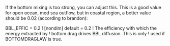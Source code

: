 If the bottom mixing is too strong, you can adjust this. This is a good value for open ocean, med sea outflow, 
but in coastal region, a better value should be 0.02 (according to brandon):

BBL_EFFIC = 0.2                 !   [nondim] default = 0.2
                                ! The efficiency with which the energy extracted by
                                ! bottom drag drives BBL diffusion.  This is only
                                ! used if BOTTOMDRAGLAW is true.
